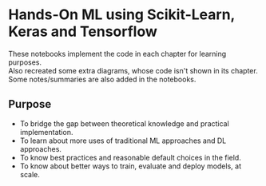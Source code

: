 # Hands-On ML using Scikit-Learn, Keras and Tensorflow
These notebooks implement the code in each chapter for learning purposes.
<br>Also recreated some extra diagrams, whose code isn't shown in its chapter.
<br>Some notes/summaries are also added in the notebooks.

## Purpose
- To bridge the gap between theoretical knowledge and practical implementation.
- To learn about more uses of traditional ML approaches and DL approaches.
- To know best practices and reasonable default choices in the field.
- To know about better ways to train, evaluate and deploy models, at scale.
